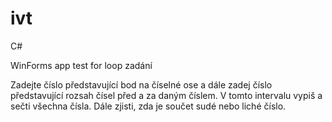 # ivt
C#

WinForms app test for loop zadání

Zadejte číslo představující bod na číselné ose a dále zadej číslo představující rozsah čísel před a za daným číslem.
V tomto intervalu vypiš a sečti všechna čísla. Dále zjisti, zda je součet sudé nebo liché číslo.
